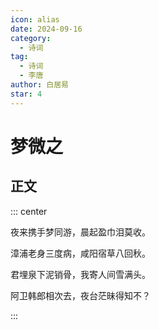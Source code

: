 ```yaml
---
icon: alias
date: 2024-09-16
category:
  - 诗词
tag:
  - 诗词
  - 李唐
author: 白居易
star: 4
---
```


# 梦微之

<!-- more -->

## 正文


::: center

夜来携手梦同游，晨起盈巾泪莫收。

漳浦老身三度病，咸阳宿草八回秋。

君埋泉下泥销骨，我寄人间雪满头。

阿卫韩郎相次去，夜台茫昧得知不？

:::